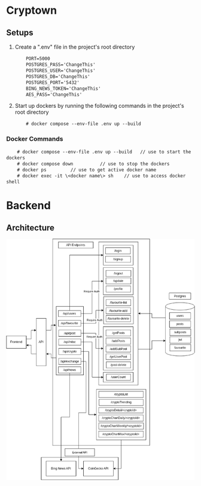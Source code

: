 # Cryptown
## Setups
1. Create a ".env" file in the project's root directory
    ```
        PORT=5000
        POSTGRES_PASS='ChangeThis'
        POSTGRES_USER='ChangeThis'
        POSTGRES_DB='ChangeThis'
        POSTGRES_PORT='5432'
        BING_NEWS_TOKEN='ChangeThis'
        AES_PASS='ChangeThis'
    ```
2. Start up dockers by running the following commands in the project's root directory
    ```
        # docker compose --env-file .env up --build
    ```
### Docker Commands 
```
    # docker compose --env-file .env up --build   // use to start the dockers
    # docker compose down          // use to stop the dockers 
    # docker ps         // use to get active docker name
    # docker exec -it \<docker name\> sh    // use to access docker shell 
```

# Backend 
## Architecture 
<img src="images/Backend.drawio.png">  
